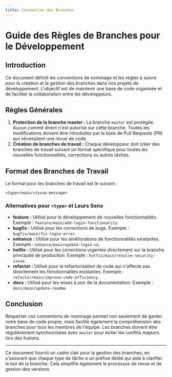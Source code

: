 ```yaml
---
title: Convention des Branches
---
```


# Guide des Règles de Branches pour le Développement

## Introduction
Ce document définit les conventions de nommage et les règles à suivre pour la création et la gestion des branches dans nos projets de développement. L'objectif est de maintenir une base de code organisée et de faciliter la collaboration entre les développeurs.

## Règles Générales
1. **Protection de la branche master :** La branche `master` est protégée. Aucun commit direct n'est autorisé sur cette branche. Toutes les modifications doivent être introduites par le biais de Pull Requests (PR) qui nécessitent une revue de code.
2. **Création de branches de travail :** Chaque développeur doit créer des branches de travail suivant un format spécifique pour toutes les nouvelles fonctionnalités, corrections ou autres tâches.

## Format des Branches de Travail
Le format pour les branches de travail est le suivant :
```
<type>/main/<issue-message>
```

### Alternatives pour `<type>` et Leurs Sens
- **feature :** Utilisé pour le développement de nouvelles fonctionnalités. Exemple : `feature/main/add-login-functionality`.
- **bugfix :** Utilisé pour les corrections de bugs. Exemple : `bugfix/main/fix-login-error`.
- **enhance :** Utilisé pour les améliorations de fonctionnalités existantes. Exemple : `enhance/main/update-login-ui`.
- **hotfix :** Utilisé pour les corrections urgentes directement sur la branche principale de production. Exemple : `hotfix/main/resolve-security-issue`.
- **refactor :** Utilisé pour le refactorisation de code qui n'affecte pas directement les fonctionnalités existantes. Exemple : `refactor/main/improve-code-efficiency`.
- **docs :** Utilisé pour les mises à jour de la documentation. Exemple : `docs/main/update-readme`.

## Conclusion
Respecter ces conventions de nommage permet non seulement de garder notre base de code propre, mais facilite également la compréhension des branches pour tous les membres de l'équipe. Les branches doivent être régulièrement synchronisées avec `master` pour éviter les conflits majeurs lors des fusions.

---

Ce document fournit un cadre clair pour la gestion des branches, en s'assurant que chaque type de tâche a un préfixe dédié qui aide à clarifier le but de la branche. Cela simplifie également le processus de revue et de gestion des versions.